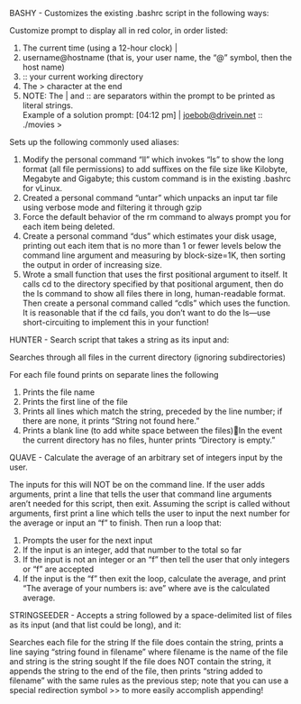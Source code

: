 BASHY - Customizes the existing .bashrc script in the following ways:

Customize prompt to display all in red color, in order listed:
1.    The current time (using a 12-hour clock) |
2.    username@hostname (that is, your user name, the “@” symbol, then the host name)
3.    :: your current working directory
4.    The > character at the end
5.    NOTE: The | and :: are separators within the prompt to be printed as literal strings.  
Example of a solution prompt:
[04:12 pm] | joebob@drivein.net :: ./movies >

Sets up the following commonly used aliases:
1.    Modify the personal command “ll” which invokes “ls” to show the long format (all file permissions) to add suffixes on the file size like Kilobyte, Megabyte 
and Gigabyte; this custom command is in the existing .bashrc for vLinux.
2.    Created a personal command “untar” which unpacks an input tar file using verbose mode and filtering it through gzip
3.    Force the default behavior of the rm command to always prompt you for each item being deleted.
4.    Create a personal command “dus” which estimates your disk usage, printing out each item that is no more than 1 or fewer levels below the command line argument 
and measuring by block-size=1K, then sorting the output in order of increasing size.
5.    Wrote a small function that uses the first positional argument to itself.  It calls cd to the directory specified by that positional argument, then do 
the ls command to show all files there in long, human-readable format.  Then create a personal command called “cdls” which uses the function.  It is reasonable that 
if the cd fails, you don’t want to do the ls—use short-circuiting to implement this in your function!

HUNTER - Search script that takes a string as its input and:

Searches through all files in the current directory (ignoring subdirectories)

For each file found prints on separate lines the following
1.    Prints the file name
2.    Prints the first line of the file
3.    Prints all lines which match the string, preceded by the line number; if there are none, it prints “String not found here.”
4.    Prints a blank line (to add white space between the files)In the event the current directory has no files, hunter prints “Directory is empty.”

QUAVE - Calculate the average of an arbitrary set of integers input by the user.

The inputs for this will NOT be on the command line.  If the user adds arguments, print a line that tells the user that command line arguments aren’t needed for 
this script, then exit.
Assuming the script is called without arguments, first print a line which tells the user to input the next number for the average or input an “f” to finish.  Then 
run a loop that:
1.    Prompts the user for the next input
2.    If the input is an integer, add that number to the total so far
3.    If the input is not an integer or an “f” then tell the user that only integers or “f” are accepted
4.    If the input is the “f” then exit the loop, calculate the average, and print “The average of your numbers is: ave” where ave is the calculated average.

STRINGSEEDER - Accepts a string followed by a space-delimited list of files as its input (and that list could be long), and it:

Searches each file for the string
If the file does contain the string, prints a line saying “string found in filename” where filename is the name of the file and string is the string sought
If the file does NOT contain the string, it appends the string to the end of the file, then prints “string added to filename” with the same rules as the previous 
step; note that you can use a special redirection symbol >> to more easily accomplish appending!

